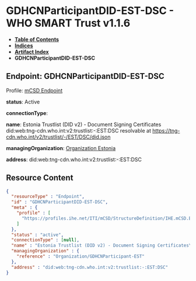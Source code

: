 # GDHCNParticipantDID-EST-DSC - WHO SMART Trust v1.1.6

* [**Table of Contents**](toc.md)
* [**Indices**](indices.md)
* [**Artifact Index**](artifacts.md)
* **GDHCNParticipantDID-EST-DSC**

## Endpoint: GDHCNParticipantDID-EST-DSC

Profile: [mCSD Endpoint](https://profiles.ihe.net/ITI/mCSD/4.0.0/StructureDefinition-IHE.mCSD.Endpoint.html)

**status**: Active

**connectionType**: 

**name**: Estonia Trustlist (DID v2) - Document Signing Certificates did:web:tng-cdn.who.int:v2:trustlist:-:EST:DSC resolvable at https://tng-cdn.who.int/v2/trustlist/-/EST/DSC/did.json

**managingOrganization**: [Organization Estonia](Organization-GDHCNParticipant-EST.md)

**address**: did:web:tng-cdn.who.int:v2:trustlist:-:EST:DSC



## Resource Content

```json
{
  "resourceType" : "Endpoint",
  "id" : "GDHCNParticipantDID-EST-DSC",
  "meta" : {
    "profile" : [
      "https://profiles.ihe.net/ITI/mCSD/StructureDefinition/IHE.mCSD.Endpoint"
    ]
  },
  "status" : "active",
  "connectionType" : [null],
  "name" : "Estonia Trustlist (DID v2) - Document Signing Certificates\ndid:web:tng-cdn.who.int:v2:trustlist:-:EST:DSC\nresolvable at https://tng-cdn.who.int/v2/trustlist/-/EST/DSC/did.json",
  "managingOrganization" : {
    "reference" : "Organization/GDHCNParticipant-EST"
  },
  "address" : "did:web:tng-cdn.who.int:v2:trustlist:-:EST:DSC"
}

```
